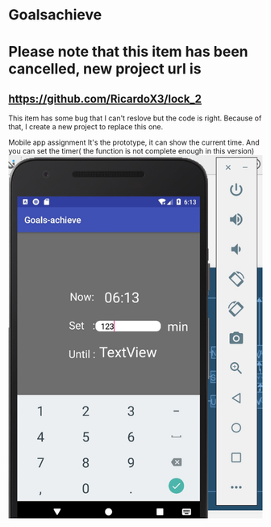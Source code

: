 # Goalsachieve

Please note that this item has been cancelled, new project url is 
===
**https://github.com/RicardoX3/lock_2**
---
This item has some bug that I can't reslove but the code is right.
Because of that, I create a new project to replace this one.


Mobile app assignment
It's the prototype, it can show the current time.
And you can set the timer( the function is not complete enough in this version)
![Demo](display/screenshot_1.jpeg)
